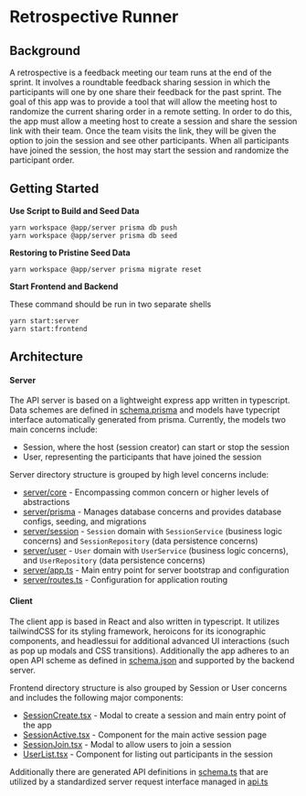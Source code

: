 # Retrospective Runner

## Background

A retrospective is a feedback meeting our team runs at the end of the sprint. It involves a roundtable feedback sharing session in which the participants will one by one share their feedback for the past sprint. The goal of this app was to provide a tool that will allow the meeting host to randomize the current sharing order in a remote setting. In order to do this, the app must allow a meeting host to create a session and share the session link with their team. Once the team visits the link, they will be given the option to join the session and see other participants. When all participants have joined the session, the host may start the session and randomize the participant order.

## Getting Started

**Use Script to Build and Seed Data**

```
yarn workspace @app/server prisma db push
yarn workspace @app/server prisma db seed
```

**Restoring to Pristine Seed Data**

```
yarn workspace @app/server prisma migrate reset
```

**Start Frontend and Backend**

These command should be run in two separate shells

```
yarn start:server
yarn start:frontend
```

## Architecture

#### Server

The API server is based on a lightweight express app written in typescript. Data schemes are defined in [schema.prisma](server/prisma/schema.prisma) and models have typecript interface automatically generated from prisma. Currently, the models two main concerns include:

- Session, where the host (session creator) can start or stop the session
- User, representing the participants that have joined the session

Server directory structure is grouped by high level concerns include:

- [server/core](server/core) - Encompassing common concern or higher levels of abstractions
- [server/prisma](server/prisma) - Manages database concerns and provides database configs, seeding, and migrations
- [server/session](server/session) - `Session` domain with `SessionService` (business logic concerns) and `SessionRepository` (data persistence concerns)
- [server/user](server/user) - `User` domain with `UserService` (business logic concerns), and `UserRepository` (data persistence concerns)
- [server/app.ts](server/app.ts) - Main entry point for server bootstrap and configuration
- [server/routes.ts](server/routes.ts) - Configuration for application routing

#### Client

The client app is based in React and also written in typescript. It utilizes tailwindCSS for its styling framework, heroicons for its iconographic components, and headlessui for additional advanced UI interactions (such as pop up modals and CSS transitions). Additionally the app adheres to an open API scheme as defined in [schema.json](frontend/src/schema.json) and supported by the backend server.

Frontend directory structure is also grouped by Session or User concerns and includes the following major components:

- [SessionCreate.tsx](frontend/src/Session/SessionCreate.tsx) - Modal to create a session and main entry point of the app
- [SessionActive.tsx](frontend/src/Session/SessionActive.tsx) - Component for the main active session page
- [SessionJoin.tsx](frontend/src/Session/SessionJoin.tsx) - Modal to allow users to join a session
- [UserList.tsx](frontend/src/User/UserList.tsx) - Component for listing out participants in the session

Additionally there are generated API definitions in [schema.ts](frontend/src/schema.ts) that are utilized by a standardized server request interface managed in [api.ts](frontend/src/api.ts)
